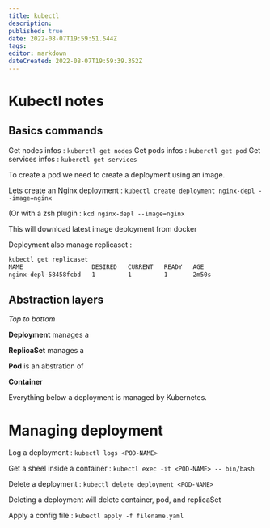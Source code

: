 ```yaml
---
title: kubectl
description: 
published: true
date: 2022-08-07T19:59:51.544Z
tags: 
editor: markdown
dateCreated: 2022-08-07T19:59:39.352Z
---
```


# Kubectl notes

## Basics commands

Get nodes infos : `kuberctl get nodes`
Get pods infos : `kuberctl get pod`
Get services infos : `kuberctl get services`

To create a pod we need to create a deployment using an image.

Lets create an Nginx deployment : `kubectl create deployment nginx-depl --image=nginx`

(Or with a zsh plugin : `kcd nginx-depl --image=nginx`

This will download latest image deployment from docker

Deployment also manage replicaset :

```bash
kubectl get replicaset
NAME                   DESIRED   CURRENT   READY   AGE
nginx-depl-58458fcbd   1         1         1       2m50s
```

## Abstraction layers

*Top to bottom*

**Deployment** manages a 

**ReplicaSet** manages a

**Pod** is an abstration of

**Container**

Everything below a deployment is managed by Kubernetes.

# Managing deployment

Log a deployment : `kubectl logs <POD-NAME>`

Get a sheel inside a container : `kubectl exec -it <POD-NAME> -- bin/bash`

Delete a deployment : `kubectl delete deployment <POD-NAME>` 

Deleting a deployment will delete container, pod, and replicaSet

Apply a config file : `kubectl apply -f filename.yaml`
